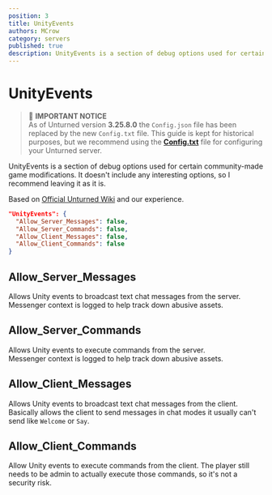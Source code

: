 ```yaml
---
position: 3
title: UnityEvents
authors: MCrow
category: servers
published: true
description: UnityEvents is a section of debug options used for certain community-made game modifications.
---
```


# UnityEvents
> 📌 **IMPORTANT NOTICE**  
> As of Unturned version **3.25.8.0** the `Config.json` file has been replaced by the new `Config.txt` file. This guide is kept for historical purposes, but we recommend using the **[Config.txt](/servers/docs/unturned-server/config-txt)** file for configuring your Unturned server.

UnityEvents is a section of debug options used for certain community-made game modifications. It doesn't include any interesting options, so I recommend leaving it as it is.

Based on [Official Unturned Wiki](https://unturned.wiki.gg/wiki/Gameplay_config#Unity_Events) and our experience.

```json
"UnityEvents": {
  "Allow_Server_Messages": false,
  "Allow_Server_Commands": false,
  "Allow_Client_Messages": false,
  "Allow_Client_Commands": false
}
```

## Allow_Server_Messages
Allows Unity events to broadcast text chat messages from the server.
Messenger context is logged to help track down abusive assets.

## Allow_Server_Commands
Allows Unity events to execute commands from the server.  
Messenger context is logged to help track down abusive assets.

## Allow_Client_Messages
Allows Unity events to broadcast text chat messages from the client.
Basically allows the client to send messages in chat modes it usually can't send like `Welcome` or `Say`.

## Allow_Client_Commands
Allow Unity events to execute commands from the client.
The player still needs to be admin to actually execute those commands, so it's not a security risk.